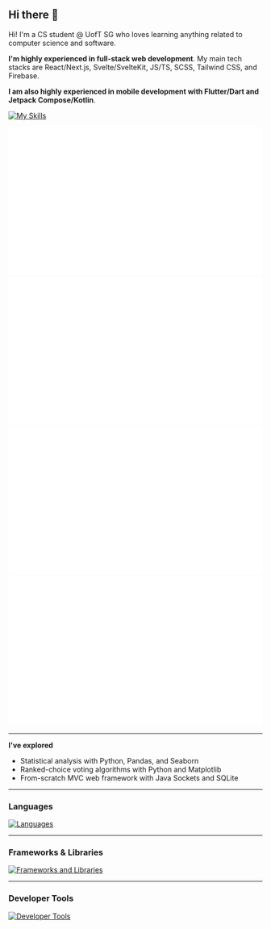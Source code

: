## Hi there 👋

Hi! I'm a CS student @ UofT SG who loves learning anything related to computer science and software. 

**I'm highly experienced in full-stack web development**. My main tech stacks are React/Next.js, Svelte/SvelteKit, JS/TS, SCSS, Tailwind CSS, and Firebase.

**I am also highly experienced in mobile development with Flutter/Dart and Jetpack Compose/Kotlin**.

[![My Skills](https://skillicons.dev/icons?i=java,py,cpp,mysql,js,ts,html,css,nodejs,dart,kotlin,svelte,react,nextjs,vite,angular,tailwind,sass,dart,kotlin,flutter,arduino,git,github,figma,firebase,vscode,pycharm,idea,androidstudio)](https://skillicons.dev)

![](https://raw.githubusercontent.com/HarryXu497/github-stats/master/generated/overview.svg#gh-dark-mode-only) ![](https://raw.githubusercontent.com/HarryXu497/github-stats/master/generated/overview.svg#gh-light-mode-only) ![](https://raw.githubusercontent.com/HarryXu497/github-stats/master/generated/languages.svg#gh-dark-mode-only) ![](https://raw.githubusercontent.com/HarryXu497/github-stats/master/generated/languages.svg#gh-light-mode-only)


---

**I've explored**
* Statistical analysis with Python, Pandas, and Seaborn
* Ranked-choice voting algorithms with Python and Matplotlib
* From-scratch MVC web framework with Java Sockets and SQLite

---
### Languages
[![Languages](https://skillicons.dev/icons?i=java,py,cpp,mysql,js,ts,html,css,nodejs,dart,kotlin)](https://skillicons.dev)

---
### Frameworks & Libraries
[![Frameworks and Libraries](https://skillicons.dev/icons?i=svelte,react,nextjs,vite,angular,tailwind,sass,dart,kotlin,flutter,arduino)](https://skillicons.dev)

---
### Developer Tools
[![Developer Tools](https://skillicons.dev/icons?i=git,github,figma,firebase,vscode,pycharm,idea,androidstudio)](https://skillicons.dev)

<!--
**HarryXu497/HarryXu497** is a ✨ _special_ ✨ repository because its `README.md` (this file) appears on your GitHub profile.

Here are some ideas to get you started:

- 🔭 I’m currently working on ...
- 🌱 I’m currently learning ...
- 👯 I’m looking to collaborate on ...
- 🤔 I’m looking for help with ...
- 💬 Ask me about ...
- 📫 How to reach me: ...
- 😄 Pronouns: ...
- ⚡ Fun fact: ...
-->
